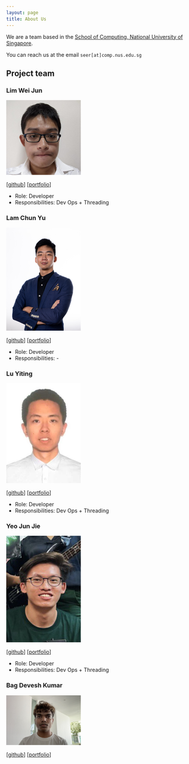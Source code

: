 ```yaml
---
layout: page
title: About Us
---
```


We are a team based in the [School of Computing, National University of Singapore](http://www.comp.nus.edu.sg).

You can reach us at the email `seer[at]comp.nus.edu.sg`

## Project team

### Lim Wei Jun

<img src="images/limweijun.png" width="200px">

[[github](http://github.com/limweijun)]
[[portfolio](team/limweijun.md)]

- Role: Developer
- Responsibilities: Dev Ops + Threading

### Lam Chun Yu

<img src="images/gunbux.png" width="200px">

[[github](http://github.com/gunbux)] [[portfolio](team/gunbux.md)]

- Role: Developer
- Responsibilities: -

### Lu Yiting

<img src="images/luyiting0913.png" width="200px">

[[github](https://github.com/LuYiting0913)]
[[portfolio](team/luyiting0913.md)]

- Role: Developer
- Responsibilities: Dev Ops + Threading

### Yeo Jun Jie

<img src="images/yeojunjie.png" width="200px">

[[github](http://github.com/yeojunjie)]
[[portfolio](team/yeojunjie.md)]

- Role: Developer
- Responsibilities: Dev Ops + Threading

### Bag Devesh Kumar

<img src="images/tensaida.png" width="200px">

[[github](https://github.com/tensaida)]
[[portfolio](team/tensaida.md)]
